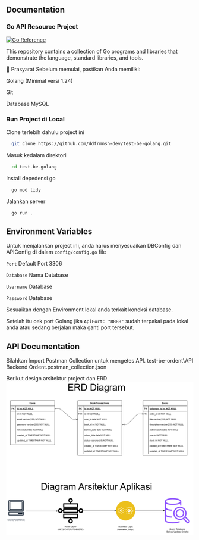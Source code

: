 ## Documentation

### Go API Resource Project

[![Go Reference](https://pkg.go.dev/badge/golang.org/x/example.svg)](https://pkg.go.dev/golang.org/x/example)

This repository contains a collection of Go programs and libraries that
demonstrate the language, standard libraries, and tools.

📌 Prasyarat
Sebelum memulai, pastikan Anda memiliki:

Golang (Minimal versi 1.24)

Git

Database MySQL

### Run Project di Local

Clone terlebih dahulu project ini

```bash
  git clone https://github.com/ddfrmnsh-dev/test-be-golang.git
```

Masuk kedalam direktori

```bash
  cd test-be-golang
```

Install depedensi go

```bash
  go mod tidy
```

Jalankan server

```bash
  go run .
```

## Environment Variables

Untuk menjalankan project ini, anda harus menyesuaikan DBConfig dan APIConfig di dalam `config/config.go` file

`Port` Default Port 3306

`Database` Nama Database

`Username` Database

`Password` Database

Sesuaikan dengan Environment lokal anda terkait koneksi database.

Setelah itu cek port Golang jika `ApiPort: "8888"` sudah terpakai pada lokal anda atau sedang berjalan maka ganti port tersebut.

## API Documentation

Silahkan Import Postman Collection untuk mengetes API.
test-be-ordent\API Backend Ordent.postman_collection.json

Berikut design arsitektur project dan ERD
![Screenshot](https://github.com/ddfrmnsh-dev/test-be-ordent/blob/main/image/ERD%20Library.drawio.png)
